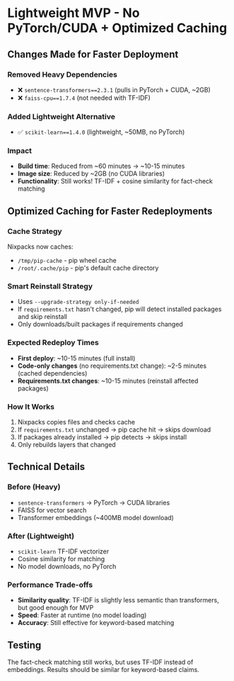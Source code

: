 # Lightweight MVP - No PyTorch/CUDA + Optimized Caching

## Changes Made for Faster Deployment

### Removed Heavy Dependencies
- ❌ `sentence-transformers==2.3.1` (pulls in PyTorch + CUDA, ~2GB)
- ❌ `faiss-cpu==1.7.4` (not needed with TF-IDF)

### Added Lightweight Alternative
- ✅ `scikit-learn==1.4.0` (lightweight, ~50MB, no PyTorch)

### Impact
- **Build time**: Reduced from ~60 minutes → ~10-15 minutes
- **Image size**: Reduced by ~2GB (no CUDA libraries)
- **Functionality**: Still works! TF-IDF + cosine similarity for fact-check matching

## Optimized Caching for Faster Redeployments

### Cache Strategy
Nixpacks now caches:
- `/tmp/pip-cache` - pip wheel cache
- `/root/.cache/pip` - pip's default cache directory

### Smart Reinstall Strategy
- Uses `--upgrade-strategy only-if-needed`
- If `requirements.txt` hasn't changed, pip will detect installed packages and skip reinstall
- Only downloads/built packages if requirements changed

### Expected Redeploy Times
- **First deploy**: ~10-15 minutes (full install)
- **Code-only changes** (no requirements.txt change): ~2-5 minutes (cached dependencies)
- **Requirements.txt changes**: ~10-15 minutes (reinstall affected packages)

### How It Works
1. Nixpacks copies files and checks cache
2. If `requirements.txt` unchanged → pip cache hit → skips download
3. If packages already installed → pip detects → skips install
4. Only rebuilds layers that changed

## Technical Details

### Before (Heavy)
- `sentence-transformers` → PyTorch → CUDA libraries
- FAISS for vector search
- Transformer embeddings (~400MB model download)

### After (Lightweight)
- `scikit-learn` TF-IDF vectorizer
- Cosine similarity for matching
- No model downloads, no PyTorch

### Performance Trade-offs
- **Similarity quality**: TF-IDF is slightly less semantic than transformers, but good enough for MVP
- **Speed**: Faster at runtime (no model loading)
- **Accuracy**: Still effective for keyword-based matching

## Testing

The fact-check matching still works, but uses TF-IDF instead of embeddings. Results should be similar for keyword-based claims.

